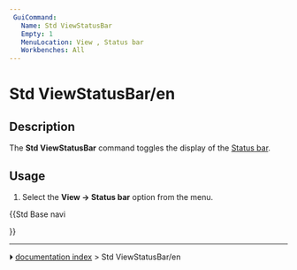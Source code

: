 ```yaml
---
 GuiCommand:
   Name: Std ViewStatusBar
   Empty: 1
   MenuLocation: View , Status bar
   Workbenches: All
---
```


# Std ViewStatusBar/en

## Description

The **Std ViewStatusBar** command toggles the display of the [Status bar](Status_bar.md).

## Usage

1.  Select the **View → Status bar** option from the menu.





{{Std Base navi

}}



---
⏵ [documentation index](../README.md) > Std ViewStatusBar/en
